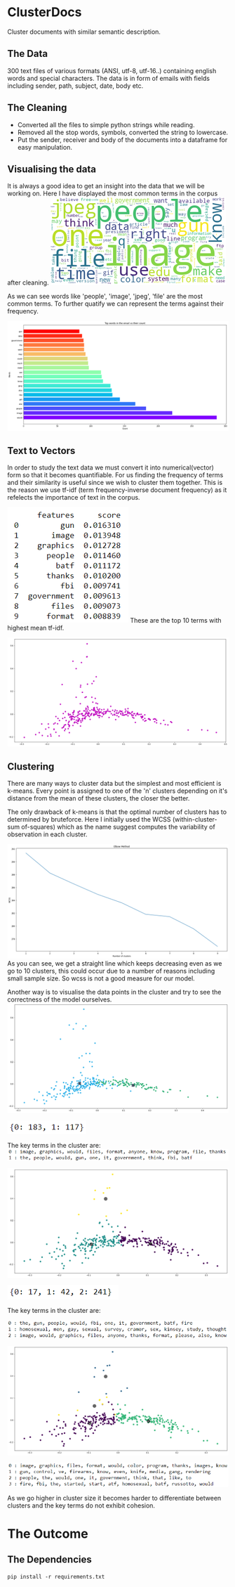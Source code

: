 # ClusterDocs
Cluster documents with similar semantic description.

## The Data
300 text files of various formats (ANSI, utf-8, utf-16..) containing english words and special characters. The data is in form of emails with fields including sender, path, subject, date, body etc.

## The Cleaning
- Converted all the files to simple python strings while reading.
- Removed all the stop words, symbols, converted the string to lowercase. 
- Put the sender, receiver and body of the documents into a dataframe for easy manipulation.

## Visualising the data
It is always a good idea to get an insight into the data that we will be working on.
Here I have displayed the most common terms in the corpus after cleaning.
![wordCloud](images/word_cloud.png)

As we can see words like 'people', 'image', 'jpeg', 'file' are the most common terms.
To further quatify we can represent the terms against their frequency.

![wordCount](images/word_count.png)

## Text to Vectors
In order to study the text data we must convert it into numerical(vector) form so that it becomes quantifiable. 
For us finding the frequency of terms and their similarity is useful since we wish to cluster them together.
This is the reason we use tf-idf (term frequency-inverse document frequency) as it refelects the importance of text in the corpus.

![tfidf](images/tfidf.PNG)
These are the top 10 terms with highest mean tf-idf.

![scatterInit](images/cluster_scatter_init.png)

## Clustering 
There are many ways to cluster data but the simplest and most efficient is k-means. Every point is assigned to one of the 'n' clusters depending on it's distance from the mean of these clusters, the closer the better.

The only drawback of k-means is that the optimal number of clusters has to determined by bruteforce.
Here I initially used the WCSS (within-cluster-sum of-squares) which as the name suggest computes the variability of observation in each cluster.

![wcss](images/wcss.png)
As you can see, we get a straight line which keeps decreasing even as we go to 10 clusters, this could occur due to a number of reasons including small sample size. So wcss is not a good measure for our model.

Another way is to visualise the data points in the cluster and try to see the correctness of the model ourselves.
![twoCluster](images/cluster_scatter.png)

![twoCount](images/label_counts_2.PNG)

The key terms in the cluster are:
![twoTerms](images/cluster_terms_2.PNG)

![threeCluster](images/cluster_scatter_3.png)

![threeCount](images/label_counts_3.PNG)

The key terms in the cluster are:

![threeTerms](images/cluster_terms_3.PNG)

![fourCluster](images/cluster_scatter_4.png)

![fourTerms](images/cluster_terms_4.PNG)

As we go higher in cluster size it becomes harder to differentiate between clusters and the key terms do not exhibit cohesion.

# The Outcome


## The Dependencies
```
pip install -r requirements.txt
```

